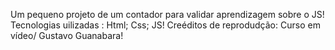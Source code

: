 Um pequeno projeto de um contador para validar aprendizagem sobre o JS!
Tecnologias uilizadas : 
Html; Css; JS!
Creéditos de reprodudção: Curso em vídeo/ Gustavo Guanabara! 
